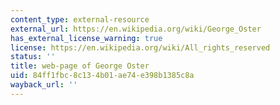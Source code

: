 ```yaml
---
content_type: external-resource
external_url: https://en.wikipedia.org/wiki/George_Oster
has_external_license_warning: true
license: https://en.wikipedia.org/wiki/All_rights_reserved
status: ''
title: web-page of George Oster
uid: 84ff1fbc-8c13-4b01-ae74-e398b1385c8a
wayback_url: ''
---
```


